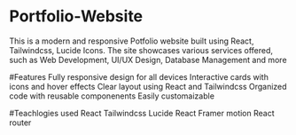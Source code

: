 # Portfolio-Website
This is a modern and responsive Potfolio website built using React, Tailwindcss, Lucide Icons. The site showcases various services offered, such as Web Development, UI/UX Design, Database Management and more

#Features
Fully responsive design for all devices
Interactive cards with icons and hover effects
Clear layout using React and Tailwindcss
Organized code with reusable componenents
Easily customaizable

#Teachlogies used
React
Tailwindcss
Lucide React
Framer motion
React router
